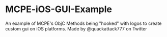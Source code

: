 # MCPE-iOS-GUI-Example
An example of MCPE's ObjC Methods being "hooked" with logos to create custom gui on iOS platforms. Made by @quackattack777 on Twitter
